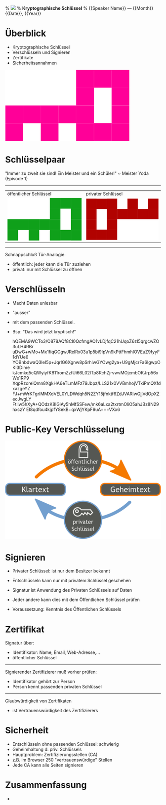 % ![](../images/logo.png)
% <strong>Kryptographische Schlüssel</strong>
% {{Speaker Name}} — {{Month}} {{Date}}, {{Year}}

# Überblick

- Kryptographische Schlüssel 
- Verschlüsseln und Signieren
- Zertifikate
- Sicherheitsannahmen

<img src="./images/CryptoKey.svg" style="align:right"/>

# Schlüsselpaar

 "Immer zu zweit sie sind! Ein Meister und ein Schüler!"
    ~ Meister Yoda (Episode 1)

<hr/>

<table align=center>
<tr><td>öffentlicher Schlüssel</td><td>privater Schlüssel</td></tr>
<tr><td><img src="./images/PubKey.svg" style="align:right"/></td><td><img src="./images/PrivKey.svg" style="align:right"/></td></tr>
</table>

<hr />

Schnappschloß Tür-Analogie: 

- öffentlich: jeder kann die Tür zuziehen
- privat: nur mit Schlüssel zu öffnen


# Verschlüsseln

- Macht Daten unlesbar 
- "ausser"
- mit dem passenden Schlüssel.
- Bsp: "Das wird jetzt kryptisch!"

  hQEMA9WCTo3/O878AQf8Cl0QcfmgAO1vLDjfqC21hUqoZ6zI5qrgcwZO3uLH4RBr
  uDwG+wMo+Mx1fiqGCgwJRelRx03u1p5bi9IpVn9kPttFhmhIOVEuZ9fyyF1dYUe6
  YOBnbdwaQ3IeI5p+JqrlG6Xgnw8pSrhlwGYOwg2ya+U9gMjcrFa6IgwpOKI3Dime
  kJcmkq5cQWyiyfK811romZzfUi66L02lTp8RchZjrvwvMOjcmbOKJrp56xWe1RP9
  XqpRzoreiQmn8XgkHA6eTLmMFz79Jbpz/LLS21x0VVBmhojVTxiPmQXfdxazgeYZ
  FJ+mWrKTgrIMMXdVEL0YLDWdqh5N2ZY15jfnktf6ZdJVARIwGjjVdOpXZecJwgLY
  Ftllw5hXyA+QOdzK8IGiAy5hMfSSFew/mk6aLxa2txrtmOliO5ahJBz8N29hxczY
  EI8qdfou4kjpfY8ekB+qxWjYKpF9uA===VXx6




# Public-Key Verschlüsselung

<img src="./images/PublicKeyCryptography.png" style="height:80%"/>


# Signieren

- Privater Schlüssel: ist nur dem Besitzer bekannt
- Entschlüsseln kann nur mit privatem Schlüssel geschehen

- Signatur ist Anwendung des Privaten Schlüssels auf Daten
- Jeder andere kann dies mit dem Öffentlichen Schlüssel prüfen

- Voraussetzung: Kenntnis des Öffentlichen Schlüssels


# Zertifikat

Signatur über:

- Identifikator: Name, Email, Web-Adresse,…
- öffentlicher Schlüssel

<hr /> 

Signierender Zertifizierer muß vorher prüfen:
- Identifikator gehört zur Person
- Person kennt passenden privaten Schlüssel

<hr />

Glaubwürdigkeit von Zertifikaten
- ist Vertrauenswürdigkeit des Zertifizierers


# Sicherheit

- Entschlüsseln ohne passenden Schlüssel: schwierig
- Geheimhaltung d. priv. Schlüssels
- Hauptproblem: Zertifizierungsstellen (CA)
- z.B. im Browser 250 "vertrauenswürdige" Stellen
- Jede CA kann alle Seiten signieren


# Zusammenfassung

-